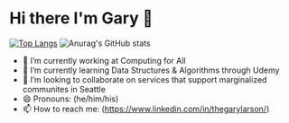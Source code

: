 # Hi there I'm Gary 👋

[![Top Langs](https://github-readme-stats.vercel.app/api/top-langs/?username=theGaryLarson&hide=html,css)](https://github.com/anuraghazra/github-readme-stats) 
![Anurag's GitHub stats](https://github-readme-stats.vercel.app/api?username=theGaryLarson&show_icons=true&theme=radical)

- 🔭 I’m currently working at Computing for All
- 🌱 I’m currently learning Data Structures & Algorithms through Udemy
- 👯 I’m looking to collaborate on services that support marginalized communites in Seattle
- 😄 Pronouns: (he/him/his)
- 📫 How to reach me: (https://www.linkedin.com/in/thegarylarson/)

